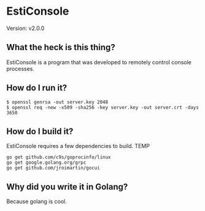 # EstiConsole
Version: v2.0.0

## What the heck is this thing?
EstiConsole is a program that was developed to remotely control console processes.

## How do I run it?
~~~~
$ openssl genrsa -out server.key 2048
$ openssl req -new -x509 -sha256 -key server.key -out server.crt -days 3650
~~~~

## How do I build it?
EstiConsole requires a few dependencies to build.
TEMP
~~~~
go get github.com/c9s/goprocinfo/linux
go get google.golang.org/grpc
go get github.com/jroimartin/gocui
~~~~

## Why did you write it in Golang?
Because golang is cool.
